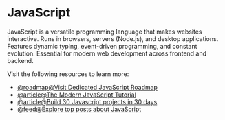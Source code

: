 # JavaScript

JavaScript is a versatile programming language that makes websites interactive. Runs in browsers, servers (Node.js), and desktop applications. Features dynamic typing, event-driven programming, and constant evolution. Essential for modern web development across frontend and backend.

Visit the following resources to learn more:

- [@roadmap@Visit Dedicated JavaScript Roadmap](https://roadmap.sh/javascript)
- [@article@The Modern JavaScript Tutorial](https://javascript.info/)
- [@article@Build 30 Javascript projects in 30 days](https://javascript30.com/)
- [@feed@Explore top posts about JavaScript](https://app.daily.dev/tags/javascript?ref=roadmapsh)